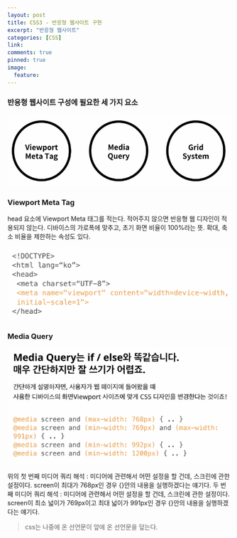 ```yaml
---
layout: post
title: CSS3 - 반응형 웹사이트 구현
excerpt: "반응형 웹사이트"
categories: [CSS]
link:
comments: true
pinned: true
image:
  feature:
---
```


<h3>반응형 웹사이트 구성에 필요한 세 가지 요소</h3>

![Smithsonian Image](/img/2017-09-13-31.PNG)<br />

<h3>Viewport Meta Tag</h3>

head 요소에 Viewport Meta 태그를 적는다. 적어주지 않으면 반응형 웹 디자인이 적용되지 않는다. 디바이스의 가로폭에 맞추고, 초기 화면 비율이 100%라는 뜻. 확대, 축소 비율을 제한하는 속성도 있다.

![Smithsonian Image](/img/2017-09-13-32.PNG)<br />

<h3>Media Query</h3>

![Smithsonian Image](/img/2017-09-13-33.PNG)<br />

위의 첫 번째 미디어 쿼리 해석 : 미디어에 관련해서 어떤 설정을 할 건데, 스크린에 관한 설정이다. screen이 최대가 768px인 경우 {}안의 내용을 실행하겠다는 얘기다.
두 번째 미디어 쿼리 해석 : 미디어에 관련해서 어떤 설정을 할 건데, 스크린에 관한 설정이다. screen이 최소 넓이가 769px이고 최대 넓이가 991px인 경우 {}안의 내용을 실행하겠다는 얘기다.

>css는 나중에 온 선언문이 앞에 온 선언문을 덮는다.
